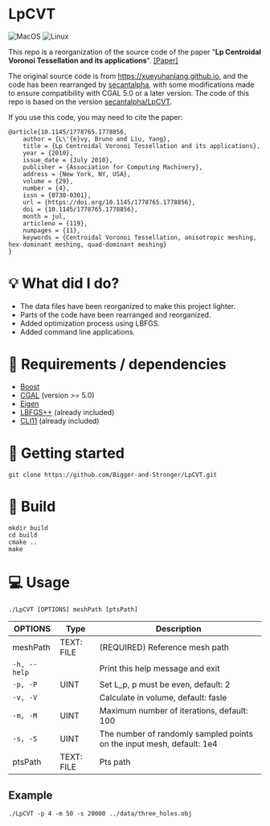 # LpCVT
![MacOS](https://github.com/Bigger-and-Stronger/LpCVT/actions/workflows/macos-build.yml/badge.svg)
![Linux](https://github.com/Bigger-and-Stronger/LpCVT/actions/workflows/linux-build.yml/badge.svg)

This repo is a reorganization of the source code of the paper "**Lp Centroidal Voronoi Tessellation and its applications**". [[Paper]](https://dl.acm.org/doi/abs/10.1145/1778765.1778856)

The original source code is from https://xueyuhanlang.github.io, and the code has been rearranged by [secantalpha](https://github.com/secantalpha), with some modifications made to ensure compatibility with CGAL 5.0 or a later version. The code of this repo is based on the version [secantalpha/LpCVT](https://github.com/secantalpha/LpCVT).

If you use this code, you may need to cite the paper:

```
@article{10.1145/1778765.1778856,
    author = {L\'{e}vy, Bruno and Liu, Yang},
    title = {Lp Centroidal Voronoi Tessellation and its applications},
    year = {2010},
    issue_date = {July 2010},
    publisher = {Association for Computing Machinery},
    address = {New York, NY, USA},
    volume = {29},
    number = {4},
    issn = {0730-0301},
    url = {https://doi.org/10.1145/1778765.1778856},
    doi = {10.1145/1778765.1778856},
    month = jul,
    articleno = {119},
    numpages = {11},
    keywords = {Centroidal Voronoi Tessellation, anisotropic meshing, hex-dominant meshing, quad-dominant meshing}
}
```

# :bulb: What did I do?
- The data files have been reorganized to make this project lighter.
- Parts of the code have been rearranged and reorganized.
- Added optimization process using LBFGS.
- Added command line applications.

# :link: Requirements / dependencies

- [Boost](https://www.boost.org)
- [CGAL](https://www.cgal.org/index.html) (version >= 5.0)
- [Eigen](https://eigen.tuxfamily.org/index.php?title=Main_Page)
- [LBFGS++](https://github.com/yixuan/LBFGSpp) (already included)
- [CLI11](https://github.com/CLIUtils/CLI11?tab=readme-ov-file#install) (already included)

# :checkered_flag: Getting started

```
git clone https://github.com/Bigger-and-Stronger/LpCVT.git
```

# :hammer: Build

```
mkdir build
cd build
cmake ..
make
```

# :computer: Usage

```
./LpCVT [OPTIONS] meshPath [ptsPath]
```

| OPTIONS | Type | Description |
| - | - | - |
| meshPath | TEXT: FILE | (REQUIRED) Reference mesh path |
|  `-h, --help` | | Print this help message and exit |
| `-p, -P` | UINT | Set L_p, p must be even, default: 2 |
| `-v, -V` | | Calculate in volume, default: fasle |
| `-m, -M` | UINT | Maximum number of iterations, default: 100 |
| `-s, -S` | UINT | The number of randomly sampled points on the input mesh, default: 1e4 |
| ptsPath | TEXT: FILE | Pts path |

## Example

```
./LpCVT -p 4 -m 50 -s 20000 ../data/three_holes.obj
```
